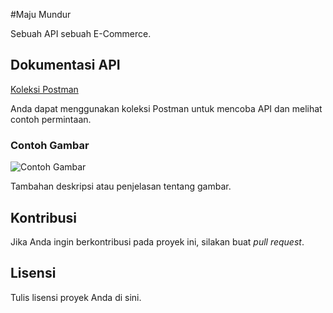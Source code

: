 #Maju Mundur

Sebuah API sebuah E-Commerce.

## Dokumentasi API

[Koleksi Postman](https://drive.google.com/file/d/1GniDZVgxkAAHQFK8pkowMLGvFvGV_BBw/view?usp=sharing)


Anda dapat menggunakan koleksi Postman untuk mencoba API dan melihat contoh permintaan.

### Contoh Gambar

![Contoh Gambar](https://drive.google.com/file/d/1aqYlUWrIQmWJ-ag2s9f6uI2Bc9LT5VKf/view?usp=share_link)

Tambahan deskripsi atau penjelasan tentang gambar.

## Kontribusi

Jika Anda ingin berkontribusi pada proyek ini, silakan buat _pull request_.

## Lisensi

Tulis lisensi proyek Anda di sini.
